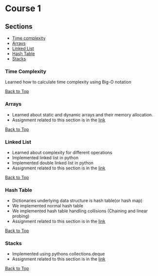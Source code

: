 # Course 1

## **Sections**
- [Time complexity](#time-complexity)
- [Arrays](#arrays)
- [Linked List](#linked-list)
- [Hash Table](#hash-table)
- [Stacks](#stacks)

### **Time Complexity**

Learned how to calculate time complexity using Big-O notation

[Back to Top](#course-1)

### **Arrays**

- Learned about static and dynamic arrays and their memory allocation.
- Assignment related to this section is in the [link](https://github.com/codebasics/data-structures-algorithms-python/blob/master/data_structures/2_Arrays/2_arrays_exercise.md)

[Back to Top](#course-1)

### **Linked List**

- Learned about complexity for different operations
- Implemented linked list in python
- Implemented double linked list in python
- Assignment related to this section is in the [link](https://github.com/codebasics/data-structures-algorithms-python/blob/master/data_structures/3_LinkedList/3_linked_list_exercise.md)

[Back to Top](#course-1)

### **Hash Table**

- Dictionaries underlying data structure is hash table(or hash map)
- We implemented normal hash table
- We implemented hash table handling collisions (Chaining and linear probing)
- Assignment related to this section is in the [link](https://github.com/codebasics/data-structures-algorithms-python/blob/master/data_structures/4_HashTable_2_Collisions/4_hash_table_exercise.md)

[Back to Top](#course-1)

### **Stacks**

- Implemented using pythons collections.deque
- Assignment related to this section is in the [link](https://github.com/codebasics/data-structures-algorithms-python/blob/master/data_structures/5_Stack/5_stack_exercise.md)

[Back to Top](#course-1)